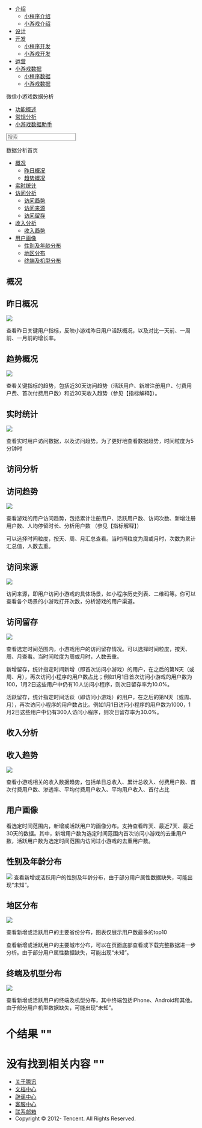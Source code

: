 <div class="book with-summary">

<div class="head">

<div class="head_box">

# [](javascript:; "_('微信公众平台 小程序')")

<div class="header_ctrls">

*   [介绍](javascript:;)
    *   [小程序介绍](https://mp.weixin.qq.com/debug/wxadoc/introduction/index.html)
    *   [小游戏介绍](https://mp.weixin.qq.com/debug/wxagame/introduction/index.html)
*   [设计](https://mp.weixin.qq.com/debug/wxadoc/design/index.html)
*   [开发](javascript:;)
    *   [小程序开发](https://mp.weixin.qq.com/debug/wxadoc/dev/index.html)
    *   [小游戏开发](https://mp.weixin.qq.com/debug/wxagame/dev/index.html)
*   [运营](https://mp.weixin.qq.com/debug/wxadoc/product/index.html)
*   [小游戏数据](javascript:;)
    *   [小程序数据](https://mp.weixin.qq.com/debug/wxadoc/analysis/index.html)
    *   [小游戏数据](https://mp.weixin.qq.com/debug/wxagame/analysis/index.html)

</div>

</div>

</div>

<div class="sub_nav_box">

<div class="sub_nav_inner">

<div class="book-summary-opr" id="js-book-summary-opr"><a class="book-summary-btn"></a></div>

<div class="top_sub_nav">

<div class="top_title_wap"><span class="icon_title undefined"></span>

微信小游戏数据分析

</div>

*   [功能概述](./index.html)
*   [常规分析](Analysis.html)
*   [小游戏数据助手](assistant.html)

</div>

<div id="book-search-input" role="search">

<form><label for="search-input" class="search-icon" id="js-search-icon"></label><input type="text" id="search-input" name="search-input" placeholder="搜索"> </form>

</div>

</div>

</div>

<div class="book-summary">

<div class="book-summary-home" id="js-summary-home"><a><span class="icon_home_s undefined"></span><span class="s_title_2">数据分析首页</span></a></div>

<nav role="navigation">

*   [概况](Analysis.html#概况)
    *   [昨日概况](Analysis.html#昨日概况)
    *   [趋势概况](Analysis.html#趋势概况)
*   [实时统计](Analysis.html#实时统计)
*   [访问分析](Analysis.html#访问分析)
    *   [访问趋势](Analysis.html#访问趋势)
    *   [访问来源](Analysis.html#访问来源)
    *   [访问留存](Analysis.html#访问留存)
*   [收入分析](Analysis.html#用户画像)
    *   [收入趋势](Analysis.html#收入趋势)
*   [用户画像](Analysis.html#用户画像)
    *   [性别及年龄分布](Analysis.html#性别及年龄分布)
    *   [地区分布](Analysis.html#地区分布)
    *   [终端及机型分布](Analysis.html#终端及机型分布)

</nav>

</div>

<div class="book-body">

<div class="body-inner">

<div class="page-wrapper" tabindex="-1" role="main">

<div class="page-inner">

<div id="book-search-results">

<div class="search-noresults">

<section class="normal markdown-section">

# 概况

## 昨日概况

![](image/a.png)

查看昨日关键用户指标，反映小游戏昨日用户活跃概况，以及对比一天前、一周前、一月前的增长率。

## 趋势概况

![](image/b.png)

查看关键指标的趋势，包括近30天访问趋势（活跃用户、新增注册用户、付费用户费、首次付费用户数）和近30天收入趋势（参见【指标解释】）。

# 实时统计

![](image/c.png)

查看实时用户访问数据，以及访问趋势。为了更好地查看数据趋势，时间粒度为5分钟时

# 访问分析

## 访问趋势

![](image/d.png)

查看游戏的用户访问趋势，包括累计注册用户、活跃用户数、访问次数、新增注册用户数、人均停留时长、分析用户数 （参见【指标解释】）

可以选择时间粒度，按天、周、月汇总查看。当时间粒度为周或月时，次数为累计汇总值，人数去重。

## 访问来源

![](image/e.png)

访问来源，即用户访问小游戏的具体场景，如小程序历史列表、二维码等。你可以查看各个场景的小游戏打开次数，分析游戏的用户渠道。

## 访问留存

![](image/f.png)

查看选定时间范围内，小游戏用户的访问留存情况。可以选择时间粒度，按天、周、月查看。当时间粒度为周或月时，人数去重。

新增留存，统计指定时间新增（即首次访问小游戏）的用户，在之后的第N天（或周、月），再次访问小程序的用户数占比；例如1月1日首次访问小游戏的用户数为100，1月2日这些用户中仍有10人访问小程序，则次日留存率为10.0%。

活跃留存，统计指定时间活跃（即访问小游戏）的用户，在之后的第N天（或周、月），再次访问小程序的用户数占比。例如1月1日访问小程序的用户数为1000，1月2日这些用户中仍有300人访问小程序，则次日留存率为30.0%。

# 收入分析

## 收入趋势

![](image/g.png)

查看小游戏相关的收入数据趋势，包括单日总收入、累计总收入、付费用户数、首次付费用户数、渗透率、平均付费用户收入、平均用户收入、首付占比

# 用户画像

看选定时间范围内，新增或活跃用户的画像分布。支持查看昨天、最近7天、最近30天的数据。其中，新增用户数为选定时间范围内首次访问小游戏的去重用户数，活跃用户数为选定时间范围内访问过小游戏的去重用户数。

## 性别及年龄分布

![](image/h.png) 查看新增或活跃用户的性别及年龄分布，由于部分用户属性数据缺失，可能出现“未知”。

## 地区分布

![](image/i.png)

查看新增或活跃用户的主要省份分布，图表仅展示用户数最多的top10

查看新增或活跃用户的主要城市分布，可以在页面底部查看或下载完整数据进一步分析。由于部分用户属性数据缺失，可能出现“未知”。

## 终端及机型分布

![](image/j.png)

查看新增或活跃用户的终端及机型分布，其中终端包括iPhone、Android和其他。由于部分用户机型数据缺失，可能出现“未知”。

</section>

</div>

<div class="search-results">

<div class="has-results">

# <span class="search-results-count"></span>个结果 "<span class="search-query"></span>"

</div>

<div class="no-results">

# 没有找到相关内容 "<span class="search-query"></span>"

</div>

</div>

</div>

</div>

</div>

<div class="foot" id="footer">

*   [关于腾讯](http://www.tencent.com/zh-cn/index.shtml)
*   [文档中心](https://mp.weixin.qq.com/debug/wxadoc/introduction/index.html?t=1484641676&)
*   [辟谣中心](https://mp.weixin.qq.com/cgi-bin/opshowpage?action=dispelinfo&lang=zh_CN&begin=1&count=9&)
*   [客服中心](http://kf.qq.com/faq/120911VrYVrA1509086vyumm.html)
*   [联系邮箱](mailto:weixinmp@qq.com)
*   Copyright © 2012-<span id="s_copyright_year"></span> Tencent. All Rights Reserved.

</div>

</div>

[](./index.html#指标解释)[](Analysis.html#概况)</div>

</div>